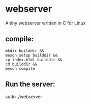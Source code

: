 # webserver
A tiny webserver written in C for Linux

## compile:
```
mkdir builddir &&
meson setup builddir &&
cp index.html builddir &&
cd builddir &&
meson compile
```

## Run the server:
sudo ./webserver
